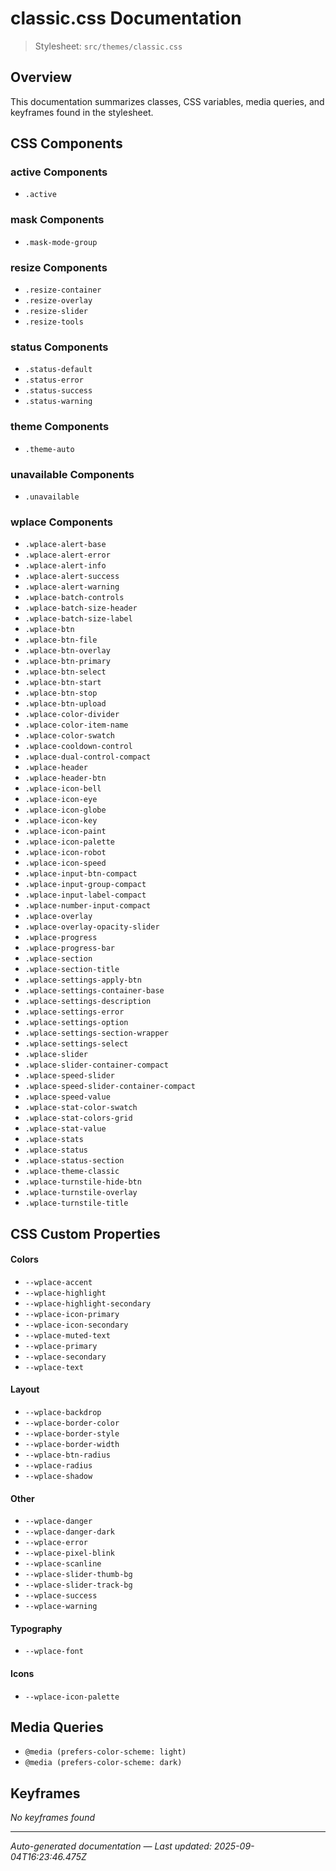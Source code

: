# classic.css Documentation

> Stylesheet: `src/themes/classic.css`

## Overview

This documentation summarizes classes, CSS variables, media queries, and keyframes found in the stylesheet.

## CSS Components

### active Components
- `.active`

### mask Components
- `.mask-mode-group`

### resize Components
- `.resize-container`
- `.resize-overlay`
- `.resize-slider`
- `.resize-tools`

### status Components
- `.status-default`
- `.status-error`
- `.status-success`
- `.status-warning`

### theme Components
- `.theme-auto`

### unavailable Components
- `.unavailable`

### wplace Components
- `.wplace-alert-base`
- `.wplace-alert-error`
- `.wplace-alert-info`
- `.wplace-alert-success`
- `.wplace-alert-warning`
- `.wplace-batch-controls`
- `.wplace-batch-size-header`
- `.wplace-batch-size-label`
- `.wplace-btn`
- `.wplace-btn-file`
- `.wplace-btn-overlay`
- `.wplace-btn-primary`
- `.wplace-btn-select`
- `.wplace-btn-start`
- `.wplace-btn-stop`
- `.wplace-btn-upload`
- `.wplace-color-divider`
- `.wplace-color-item-name`
- `.wplace-color-swatch`
- `.wplace-cooldown-control`
- `.wplace-dual-control-compact`
- `.wplace-header`
- `.wplace-header-btn`
- `.wplace-icon-bell`
- `.wplace-icon-eye`
- `.wplace-icon-globe`
- `.wplace-icon-key`
- `.wplace-icon-paint`
- `.wplace-icon-palette`
- `.wplace-icon-robot`
- `.wplace-icon-speed`
- `.wplace-input-btn-compact`
- `.wplace-input-group-compact`
- `.wplace-input-label-compact`
- `.wplace-number-input-compact`
- `.wplace-overlay`
- `.wplace-overlay-opacity-slider`
- `.wplace-progress`
- `.wplace-progress-bar`
- `.wplace-section`
- `.wplace-section-title`
- `.wplace-settings-apply-btn`
- `.wplace-settings-container-base`
- `.wplace-settings-description`
- `.wplace-settings-error`
- `.wplace-settings-option`
- `.wplace-settings-section-wrapper`
- `.wplace-settings-select`
- `.wplace-slider`
- `.wplace-slider-container-compact`
- `.wplace-speed-slider`
- `.wplace-speed-slider-container-compact`
- `.wplace-speed-value`
- `.wplace-stat-color-swatch`
- `.wplace-stat-colors-grid`
- `.wplace-stat-value`
- `.wplace-stats`
- `.wplace-status`
- `.wplace-status-section`
- `.wplace-theme-classic`
- `.wplace-turnstile-hide-btn`
- `.wplace-turnstile-overlay`
- `.wplace-turnstile-title`


## CSS Custom Properties

#### Colors
- `--wplace-accent`
- `--wplace-highlight`
- `--wplace-highlight-secondary`
- `--wplace-icon-primary`
- `--wplace-icon-secondary`
- `--wplace-muted-text`
- `--wplace-primary`
- `--wplace-secondary`
- `--wplace-text`

#### Layout
- `--wplace-backdrop`
- `--wplace-border-color`
- `--wplace-border-style`
- `--wplace-border-width`
- `--wplace-btn-radius`
- `--wplace-radius`
- `--wplace-shadow`

#### Other
- `--wplace-danger`
- `--wplace-danger-dark`
- `--wplace-error`
- `--wplace-pixel-blink`
- `--wplace-scanline`
- `--wplace-slider-thumb-bg`
- `--wplace-slider-track-bg`
- `--wplace-success`
- `--wplace-warning`

#### Typography
- `--wplace-font`

#### Icons
- `--wplace-icon-palette`


## Media Queries

- `@media (prefers-color-scheme: light)`
- `@media (prefers-color-scheme: dark)`

## Keyframes

*No keyframes found*

---

*Auto-generated documentation — Last updated: 2025-09-04T16:23:46.475Z*
